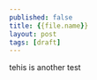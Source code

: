 ```yaml
---
published: false
title: {{file.name}}
layout: post
tags: [draft]
---
```

<p>tehis is another test</p>